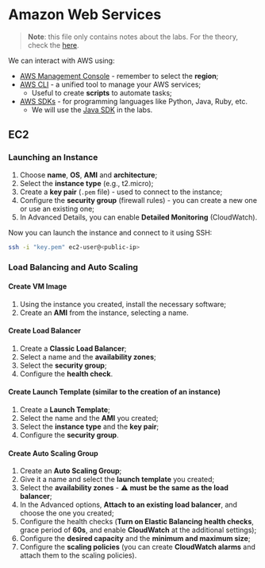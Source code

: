 # Amazon Web Services

> **Note**: this file only contains notes about the labs. For the theory, check the [here](../02-1-amazon-web-services.md).

We can interact with AWS using:

* [AWS Management Console](https://eu-west-3.console.aws.amazon.com/console/home) - remember to select the **region**;
* [AWS CLI](https://aws.amazon.com/cli/) - a unified tool to manage your AWS services;
  * Useful to create **scripts** to automate tasks;
* [AWS SDKs](https://aws.amazon.com/tools/) - for programming languages like Python, Java, Ruby, etc.
  * We will use the [Java SDK](https://docs.aws.amazon.com/sdk-for-java/v1/developer-guide/welcome.html) in the labs.

## EC2

### Launching an Instance

1. Choose **name**, **OS**, **AMI** and **architecture**;
2. Select the **instance type** (e.g., t2.micro);
3. Create a **key pair** (`.pem` file) - used to connect to the instance;
4. Configure the **security group** (firewall rules) - you can create a new one or use an existing one;
5. In Advanced Details, you can enable **Detailed Monitoring** (CloudWatch).

Now you can launch the instance and connect to it using SSH:

```bash
ssh -i "key.pem" ec2-user@<public-ip>
```

### Load Balancing and Auto Scaling

#### Create VM Image

1. Using the instance you created, install the necessary software;
2. Create an **AMI** from the instance, selecting a name.

#### Create Load Balancer

1. Create a **Classic Load Balancer**;
2. Select a name and the **availability zones**;
3. Select the **security group**;
4. Configure the **health check**.

#### Create Launch Template (similar to the creation of an instance)

1. Create a **Launch Template**;
2. Select the name and the **AMI** you created;
3. Select the **instance type** and the **key pair**;
4. Configure the **security group**.

#### Create Auto Scaling Group

1. Create an **Auto Scaling Group**;
2. Give it a name and select the **launch template** you created;
3. Select the **availability zones** - ⚠️ **must be the same as the load balancer**;
4. In the Advanced options, **Attach to an existing load balancer**, and choose the one you created;
5. Configure the health checks (**Turn on Elastic Balancing health checks**, grace period of **60s**, and enable **CloudWatch** at the additional settings);
6. Configure the **desired capacity** and the **minimum and maximum size**;
7. Configure the **scaling policies** (you can create **CloudWatch alarms** and attach them to the scaling policies).

